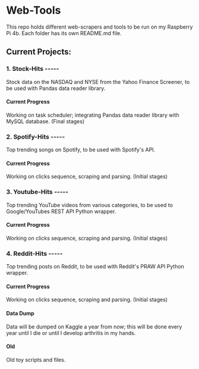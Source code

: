 # Web-Tools

This repo holds different web-scrapers and tools to be run on my Raspberry Pi 4b. Each folder has its own README.md file.

## Current Projects: 
### 1. Stock-Hits -----
Stock data on the NASDAQ and NYSE from the Yahoo Finance Screener, to be used with Pandas data reader library. 
#### Current Progress
Working on task scheduler; integrating Pandas data reader library with MySQL database. (Final stages) 

### 2. Spotify-Hits -----
Top trending songs on Spotify, to be used with Spotify's API.
#### Current Progress
Working on clicks sequence, scraping and parsing. (Initial stages)

### 3. Youtube-Hits -----
Top trending YouTube videos from various categories, to be used to Google/YouTubes REST API Python wrapper. 
#### Current Progress
Working on clicks sequence, scraping and parsing. (Initial stages)

### 4. Reddit-Hits -----
Top trending posts on Reddit, to be used with Reddit's PRAW API Python wrapper.
#### Current Progress
Working on clicks sequence, scraping and parsing. (Initial stages)


#### Data Dump
Data will be dumped on Kaggle a year from now; this will be done every year until I die or until I develop arthritis in my hands. 

#### Old
Old toy scripts and files.
